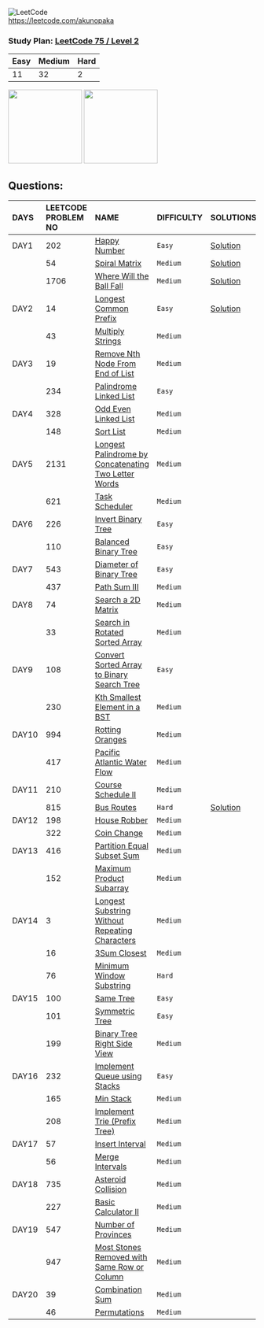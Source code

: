 ![LeetCode](https://img.shields.io/badge/My%20LeetCode%20Profile:-000000?style=for-the-badge&logo=LeetCode&logoColor=#d16c06) \
https://leetcode.com/akunopaka

### Study Plan: [LeetCode 75 / Level 2](https://leetcode.com/study-plan/leetcode-75/)

| Easy | Medium | Hard |
| :--| :--- | :---- |
| 11 | 32 | 2 |





<p>
  <img src="https://assets.leetcode.com/study_plan/leetcode-75/cover.png" width="150" alt="" />  <img src="https://assets.leetcode.com/static_assets/others/%E5%85%A5%E9%97%A8.gif" width="150" alt="" />
</p>

## Questions:

| DAYS  | LEETCODE PROBLEM NO | NAME                                                                                                                                        | DIFFICULTY | SOLUTIONS                                                                                                 |
|:------|:--------------------|:--------------------------------------------------------------------------------------------------------------------------------------------|:-----------|:----------------------------------------------------------------------------------------------------------|
| DAY1  | 202                 | [Happy Number](https://leetcode.com/problems/happy-number/)                                                                                 | `Easy`     | [Solution](https://github.com/akunopaka/leetcode/blob/master/solutions/0202--happy-number.md)             |
|       | 54                  | [Spiral Matrix](https://leetcode.com/problems/spiral-matrix/)                                                                               | `Medium`   | [Solution](https://github.com/akunopaka/leetcode/blob/master/solutions/0054--spiral-matrix.md)            |
|       | 1706                | [Where Will the Ball Fall](https://leetcode.com/problems/where-will-the-ball-fall/)                                                         | `Medium`   | [Solution](https://github.com/akunopaka/leetcode/blob/master/solutions/1706--where-will-the-ball-fall.md) |
| DAY2  | 14                  | [Longest Common Prefix](https://leetcode.com/problems/longest-common-prefix/)                                                               | `Easy`     | [Solution](https://github.com/akunopaka/leetcode/blob/master/solutions/0014--longest-common-prefix.md)    |
|       | 43                  | [Multiply Strings](https://leetcode.com/problems/multiply-strings/)                                                                         | `Medium`   |                                                                                                           |
| DAY3  | 19                  | [Remove Nth Node From End of List](https://leetcode.com/problems/remove-nth-node-from-end-of-list/)                                         | `Medium`   |                                                                                                           |
|       | 234                 | [Palindrome Linked List](https://leetcode.com/problems/palindrome-linked-list/)                                                             | `Easy`     |                                                                                                           |
| DAY4  | 328                 | [Odd Even Linked List](https://leetcode.com/problems/odd-even-linked-list/)                                                                 | `Medium`   |                                                                                                           |
|       | 148                 | [Sort List](https://leetcode.com/problems/sort-list/)                                                                                       | `Medium`   |                                                                                                           |
| DAY5  | 2131                | [Longest Palindrome by Concatenating Two Letter Words](https://leetcode.com/problems/longest-palindrome-by-concatenating-two-letter-words/) | `Medium`   |                                                                                                           |
|       | 621                 | [Task Scheduler](https://leetcode.com/problems/task-scheduler/)                                                                             | `Medium`   |                                                                                                           |
| DAY6  | 226                 | [Invert Binary Tree](https://leetcode.com/problems/invert-binary-tree/)                                                                     | `Easy`     |                                                                                                           |
|       | 110                 | [Balanced Binary Tree](https://leetcode.com/problems/balanced-binary-tree/)                                                                 | `Easy`     |                                                                                                           |
| DAY7  | 543                 | [Diameter of Binary Tree](https://leetcode.com/problems/diameter-of-binary-tree/)                                                           | `Easy`     |                                                                                                           |
|       | 437                 | [Path Sum III](https://leetcode.com/problems/path-sum-iii/)                                                                                 | `Medium`   |                                                                                                           |
| DAY8  | 74                  | [Search a 2D Matrix](https://leetcode.com/problems/search-a-2d-matrix/)                                                                     | `Medium`   |                                                                                                           |
|       | 33                  | [Search in Rotated Sorted Array](https://leetcode.com/problems/search-in-rotated-sorted-array/)                                             | `Medium`   |                                                                                                           |
| DAY9  | 108                 | [Convert Sorted Array to Binary Search Tree](https://leetcode.com/problems/convert-sorted-array-to-binary-search-tree/)                     | `Easy`     |                                                                                                           |
|       | 230                 | [Kth Smallest Element in a BST](https://leetcode.com/problems/kth-smallest-element-in-a-bst/)                                               | `Medium`   |                                                                                                           |
| DAY10 | 994                 | [Rotting Oranges](https://leetcode.com/problems/rotting-oranges/)                                                                           | `Medium`   |                                                                                                           |
|       | 417                 | [Pacific Atlantic Water Flow](https://leetcode.com/problems/pacific-atlantic-water-flow/)                                                   | `Medium`   |                                                                                                           |
| DAY11 | 210                 | [Course Schedule II](https://leetcode.com/problems/course-schedule-ii/)                                                                     | `Medium`   |                                                                                                           |
|       | 815                 | [Bus Routes](https://leetcode.com/problems/bus-routes/)                                                                                     | `Hard`     | [Solution](https://github.com/akunopaka/leetcode/blob/master/solutions/0815--bus-routes.md)               |
| DAY12 | 198                 | [House Robber](https://leetcode.com/problems/house-robber/)                                                                                 | `Medium`   |                                                                                                           |
|       | 322                 | [Coin Change](https://leetcode.com/problems/coin-change/)                                                                                   | `Medium`   |                                                                                                           |
| DAY13 | 416                 | [Partition Equal Subset Sum](https://leetcode.com/problems/partition-equal-subset-sum/)                                                     | `Medium`   |                                                                                                           |
|       | 152                 | [Maximum Product Subarray](https://leetcode.com/problems/maximum-product-subarray/)                                                         | `Medium`   |                                                                                                           |
| DAY14 | 3                   | [Longest Substring Without Repeating Characters](https://leetcode.com/problems/longest-substring-without-repeating-characters/)             | `Medium`   |                                                                                                           |
|       | 16                  | [3Sum Closest](https://leetcode.com/problems/3sum-closest/)                                                                                 | `Medium`   |                                                                                                           |
|       | 76                  | [Minimum Window Substring](https://leetcode.com/problems/minimum-window-substring/)                                                         | `Hard`     |                                                                                                           |
| DAY15 | 100                 | [Same Tree](https://leetcode.com/problems/same-tree/)                                                                                       | `Easy`     |                                                                                                           |
|       | 101                 | [Symmetric Tree](https://leetcode.com/problems/symmetric-tree/)                                                                             | `Easy`     |                                                                                                           |
|       | 199                 | [Binary Tree Right Side View](https://leetcode.com/problems/binary-tree-right-side-view/)                                                   | `Medium`   |                                                                                                           |
| DAY16 | 232                 | [Implement Queue using Stacks](https://leetcode.com/problems/implement-queue-using-stacks/)                                                 | `Easy`     |                                                                                                           |
|       | 165                 | [Min Stack](https://leetcode.com/problems/min-stack/)                                                                                       | `Medium`   |                                                                                                           |
|       | 208                 | [Implement Trie (Prefix Tree)](https://leetcode.com/problems/implement-trie-prefix-tree)                                                    | `Medium`   |                                                                                                           |
| DAY17 | 57                  | [Insert Interval](https://leetcode.com/problems/insert-interval/)                                                                           | `Medium`   |                                                                                                           |
|       | 56                  | [Merge Intervals](https://leetcode.com/problems/merge-intervals/)                                                                           | `Medium`   |                                                                                                           |
| DAY18 | 735                 | [Asteroid Collision](https://leetcode.com/problems/asteroid-collision/)                                                                     | `Medium`   |                                                                                                           |
|       | 227                 | [Basic Calculator II](https://leetcode.com/problems/basic-calculator-ii/)                                                                   | `Medium`   |                                                                                                           |
| DAY19 | 547                 | [Number of Provinces](https://leetcode.com/problems/number-of-provinces/)                                                                   | `Medium`   |                                                                                                           |
|       | 947                 | [Most Stones Removed with Same Row or Column](https://leetcode.com/problems/most-stones-removed-with-same-row-or-column/)                   | `Medium`   |                                                                                                           |
| DAY20 | 39                  | [Combination Sum](https://leetcode.com/problems/combination-sum/)                                                                           | `Medium`   |                                                                                                           |
|       | 46                  | [Permutations](https://leetcode.com/problems/permutations/)                                                                                 | `Medium`   |                                                                                                           |
